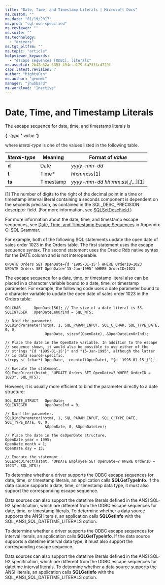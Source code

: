 ```yaml
---
title: "Date, Time, and Timestamp Literals | Microsoft Docs"
ms.custom: ""
ms.date: "01/19/2017"
ms.prod: "sql-non-specified"
ms.reviewer: ""
ms.suite: ""
ms.technology: 
  - "drivers"
ms.tgt_pltfrm: ""
ms.topic: "article"
helpviewer_keywords: 
  - "escape sequences [ODBC], literals"
ms.assetid: 2b42a52a-6353-494c-a179-3a7533cd729f
caps.latest.revision: 7
author: "MightyPen"
ms.author: "genemi"
manager: "jhubbard"
ms.workload: "Inactive"
---
```

# Date, Time, and Timestamp Literals
The escape sequence for date, time, and timestamp literals is  
  
 **{**  *-type* **'** *value* **'}**  
  
 where *literal-type* is one of the values listed in the following table.  
  
|*literal-type*|Meaning|Format of *value*|  
|---------------------|-------------|-----------------------|  
|**d**|Date|*yyyy*-*mm*-*dd*|  
|**t**|Time*|*hh*:*mm*:*ss*[1]|  
|**ts**|Timestamp|*yyyy*-*mm*-*dd* *hh*:*mm*:*ss*[.*f...*][1]|  
  
 [1]   The number of digits to the right of the decimal point in a time or timestamp interval literal containing a seconds component is dependent on the seconds precision, as contained in the SQL_DESC_PRECISION descriptor field. (For more information, see [SQLSetDescField](../../../odbc/reference/syntax/sqlsetdescfield-function.md).)  
  
 For more information about the date, time, and timestamp escape sequences, see [Date, Time, and Timestamp Escape Sequences](../../../odbc/reference/appendixes/date-time-and-timestamp-escape-sequences.md) in Appendix C: SQL Grammar.  
  
 For example, both of the following SQL statements update the open date of sales order 1023 in the Orders table. The first statement uses the escape sequence syntax. The second statement uses the Oracle Rdb native syntax for the DATE column and is not interoperable.  
  
```  
UPDATE Orders SET OpenDate={d '1995-01-15'} WHERE OrderID=1023  
UPDATE Orders SET OpenDate='15-Jan-1995' WHERE OrderID=1023  
```  
  
 The escape sequence for a date, time, or timestamp literal also can be placed in a character variable bound to a date, time, or timestamp parameter. For example, the following code uses a date parameter bound to a character variable to update the open date of sales order 1023 in the Orders table:  
  
```  
SQLCHAR      OpenDate[56]; // The size of a date literal is 55.  
SQLINTEGER   OpenDateLenOrInd = SQL_NTS;  
  
// Bind the parameter.  
SQLBindParameter(hstmt, 1, SQL_PARAM_INPUT, SQL_C_CHAR, SQL_TYPE_DATE, 0, 0,  
                  OpenDate, sizeof(OpenDate), &OpenDateLenOrInd);  
  
// Place the date in the OpenDate variable. In addition to the escape  
// sequence shown, it would also be possible to use either of the  
// strings "{d '1995-01-15'}" and "15-Jan-1995", although the latter  
// is data source-specific.  
strcpy_s( (char*) OpenDate, _countof(OpenDate), "{d '1995-01-15'}");  
  
// Execute the statement.  
SQLExecDirect(hstmt, "UPDATE Orders SET OpenDate=? WHERE OrderID = 1023", SQL_NTS);  
```  
  
 However, it is usually more efficient to bind the parameter directly to a date structure:  
  
```  
SQL_DATE_STRUCT   OpenDate;  
SQLINTEGER        OpenDateInd = 0;  
  
// Bind the parameter.  
SQLBindParameter(hstmt, 1, SQL_PARAM_INPUT, SQL_C_TYPE_DATE, SQL_TYPE_DATE, 0, 0,  
                  &OpenDate, 0, &OpenDateLen);  
  
// Place the date in the dsOpenDate structure.  
OpenDate.year = 1995;  
OpenDate.month = 1;  
OpenDate.day = 15;  
  
// Execute the statement.  
SQLExecDirect(hstmt, "UPDATE Employee SET OpenDate=? WHERE OrderID = 1023", SQL_NTS);  
```  
  
 To determine whether a driver supports the ODBC escape sequences for date, time, or timestamp literals, an application calls **SQLGetTypeInfo**. If the data source supports a date, time, or timestamp data type, it must also support the corresponding escape sequence.  
  
 Data sources can also support the datetime literals defined in the ANSI SQL-92 specification, which are different from the ODBC escape sequences for date, time, or timestamp literals. To determine whether a data source supports the ANSI literals, an application calls **SQLGetInfo** with the SQL_ANSI_SQL_DATETIME_LITERALS option.  
  
 To determine whether a driver supports the ODBC escape sequences for interval literals, an application calls **SQLGetTypeInfo**. If the data source supports a datetime interval data type, it must also support the corresponding escape sequence.  
  
 Data sources can also support the datetime literals defined in the ANSI SQL-92 specification, which are different from the ODBC escape sequences for datetime interval literals. To determine whether a data source supports the ANSI literals, an application calls **SQLGetInfo** with the SQL_ANSI_SQL_DATETIME_LITERALS option.
